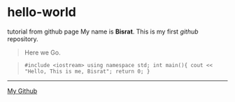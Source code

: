 # hello-world
tutorial from github page
My name is **Bisrat**.
This is my first *github* repository.
>Here we Go.

>`#include <iostream>
> using namespace std;
>  int main(){
>  cout << "Hello, This is me, Bisrat";
>  return 0;
>  }`
---
[My Github](https://github.com/BisRyy)
